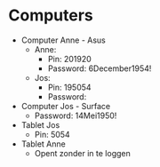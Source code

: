 # Computers
- Computer Anne - Asus
	- Anne:
		- Pin: 201920
		- Password: 6December1954!
	- Jos:
		- Pin: 195054
		- Password:
- Computer Jos - Surface
	- Password: 14Mei1950!
- Tablet Jos
	- Pin: 5054
- Tablet Anne
	- Opent zonder in te loggen